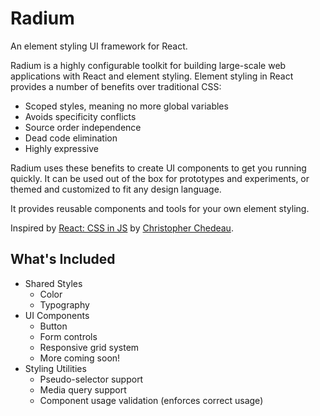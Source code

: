 # Radium

An element styling UI framework for React.

Radium is a highly configurable toolkit for building large-scale web
applications with React and element styling. Element styling in React provides a
number of benefits over traditional CSS:

- Scoped styles, meaning no more global variables
- Avoids specificity conflicts
- Source order independence
- Dead code elimination
- Highly expressive

Radium uses these benefits to create UI components to get you running quickly.
It can be used out of the box for prototypes and experiments, or themed and
customized to fit any design language.

It provides reusable components and tools for your own element styling.

Inspired by <a href="https://speakerdeck.com/vjeux/react-css-in-js">React: CSS
in JS</a> by <a href="https://twitter.com/Vjeux">Christopher Chedeau</a>.

## What's Included

- Shared Styles
  - Color
  - Typography
- UI Components
  - Button
  - Form controls
  - Responsive grid system
  - More coming soon!
- Styling Utilities
  - Pseudo-selector support
  - Media query support
  - Component usage validation (enforces correct usage)
